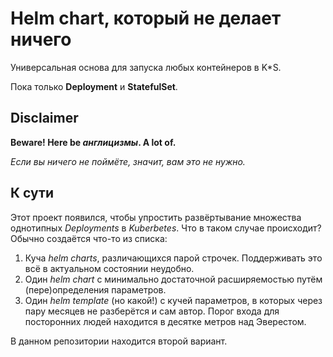 # Helm chart, который не делает ничего

Универсальная основа для запуска любых контейнеров в K*S.


Пока только **Deployment** и **StatefulSet**.

## Disclaimer

**Beware! Here be _англицизмы_. A lot of.**

*Если вы ничего не поймёте, значит, вам это не нужно.*

## К сути

Этот проект появился, чтобы упростить развёртывание множества однотипных *Deployments* в *Kuberbetes*. Что в таком случае происходит? Обычно создаётся что-то из списка:
  1. Куча *helm charts*, различающихся парой строчек. Поддерживать это всё в актуальном состоянии неудобно.
  2. Один *helm chart* с минимально достаточной расширяемостью путём (пере)определения параметров.
  3. Один *helm template* (но какой!) с кучей параметров, в которых через пару месяцев не разберётся и сам автор. Порог входа для посторонних людей находится в десятке метров над Эверестом.

В данном репозитории находится второй вариант.
